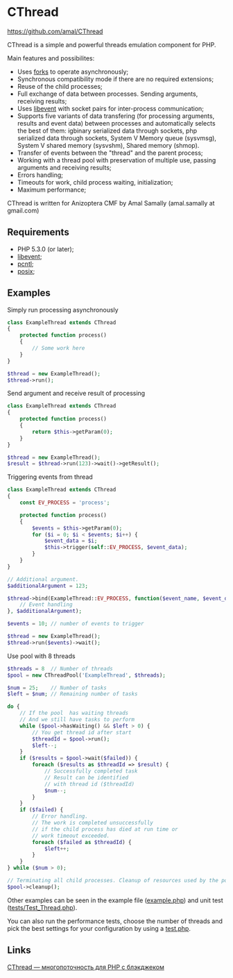 CThread
====

https://github.com/amal/CThread

CThread is a simple and powerful threads emulation component for PHP.

Main features and possibilites:

* Uses [forks](http://php.net/pcntl-fork) to operate asynchronously;
* Synchronous compatibility mode if there are no required extensions;
* Reuse of the child processes;
* Full exchange of data between processes. Sending arguments, receiving results;
* Uses [libevent](http://php.net/libevent) with socket pairs for inter-process communication;
* Supports five variants of data transfering (for processing arguments, results and event data) between processes and automatically selects the best of them: igbinary serialized data through sockets, php serialized data through sockets, System V Memory queue (sysvmsg), System V shared memory (sysvshm), Shared memory (shmop).
* Transfer of events between the "thread" and the parent process;
* Working with a thread pool with preservation of multiple use, passing arguments and receiving results;
* Errors handling;
* Timeouts for work, child process waiting, initialization;
* Maximum performance;

CThread is written for Anizoptera CMF by Amal Samally (amal.samally at gmail.com)


Requirements
------------

* PHP 5.3.0 (or later);
* [libevent](http://php.net/libevent);
* [pcntl](http://php.net/pcntl);
* [posix](http://php.net/posix);


Examples
--------

Simply run processing asynchronously

```php
class ExampleThread extends CThread
{
	protected function process()
	{
		// Some work here
	}
}

$thread = new ExampleThread();
$thread->run();
```

Send argument and receive result of processing

```php
class ExampleThread extends CThread
{
	protected function process()
	{
		return $this->getParam(0);
	}
}

$thread = new ExampleThread();
$result = $thread->run(123)->wait()->getResult();
```

Triggering events from thread

```php
class ExampleThread extends CThread
{
	const EV_PROCESS = 'process';

	protected function process()
	{
		$events = $this->getParam(0);
		for ($i = 0; $i < $events; $i++) {
			$event_data = $i;
			$this->trigger(self::EV_PROCESS, $event_data);
		}
	}
}

// Additional argument.
$additionalArgument = 123;

$thread->bind(ExampleThread::EV_PROCESS, function($event_name, $event_data, $additional_arg)  {
	// Event handling
}, $additionalArgument);

$events = 10; // number of events to trigger

$thread = new ExampleThread();
$thread->run($events)->wait();
```

Use pool with 8 threads

```php
$threads = 8  // Number of threads
$pool = new CThreadPool('ExampleThread', $threads);

$num = 25;    // Number of tasks
$left = $num; // Remaining number of tasks

do {
	// If the pool  has waiting threads
	// And we still have tasks to perform
	while ($pool->hasWaiting() && $left > 0) {
		// You get thread id after start
		$threadId = $pool->run();
		$left--;
	}
	if ($results = $pool->wait($failed)) {
		foreach ($results as $threadId => $result) {
			// Successfully completed task
			// Result can be identified
			// with thread id ($threadId)
			$num--;
		}
	}
	if ($failed) {
		// Error handling.
		// The work is completed unsuccessfully
		// if the child process has died at run time or
		// work timeout exceeded.
		foreach ($failed as $threadId) {
			$left++;
		}
	}
} while ($num > 0);

// Terminating all child processes. Cleanup of resources used by the pool.
$pool->cleanup();
```

Other examples can be seen in the example file ([example.php](https://github.com/amal/CThread/blob/master/example.php)) and unit test ([tests/Test_Thread.php](https://github.com/amal/CThread/blob/master/tests/Test_Thread.php)).

You can also run the performance tests, choose the number of threads and pick the best settings for your configuration by using a [test.php](https://github.com/amal/CThread/blob/master/test.php).


Links
-----

[CThread — многопоточность для PHP с блэкджеком](http://habrahabr.ru/blogs/php/134501/)
